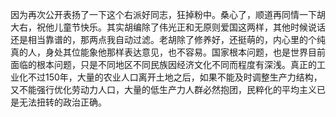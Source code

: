 因为再次公开表扬了一下这个右派好同志，狂掉粉中。桑心了，顺道再同情一下胡大右，祝他儿童节快乐。其实胡编除了伟光正和无原则爱国这两样，其他时候说话还是相当靠谱的，那两点我自动过滤。老胡除了修养好，还挺萌的，内心里的个纯真的人，身处其位能象他那样表达意见，也不容易。国家根本问题，也是世界目前面临的根本问题，只是不同地区不同民族因经济文化不同而程度有深浅。真正的工业化不过150年，大量的农业人口离开土地之后，如果不能及时调整生产力结构，又不能强行优化劳动力人口，大量的低生产力人群必然抱团，民粹化的平均主义已是无法扭转的政治正确。

